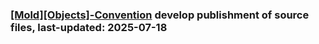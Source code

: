 ### [\[Mold\]\[Objects\]-Convention](https://github.com/ejjonatah/moldo-convention) develop publishment of source files, last-updated: 2025-07-18
